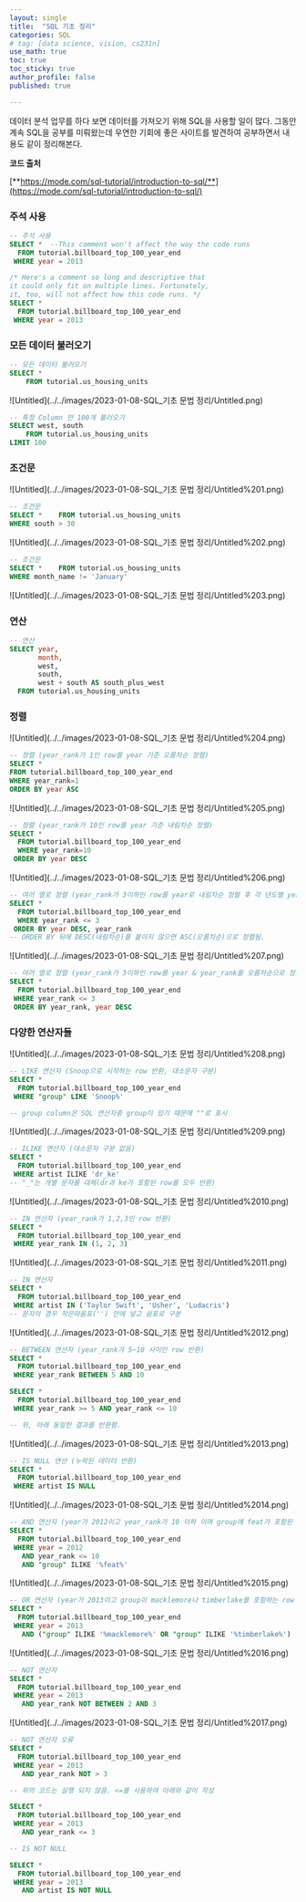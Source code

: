 ```yaml
---
layout: single
title:  "SQL 기초 정리"
categories: SQL
# tag: [data science, vision, cs231n]
use_math: true
toc: true
toc_sticky: true
author_profile: false
published: true

---
```


데이터 분석 업무를 하다 보면 데이터를 가져오기 위해 SQL을 사용할 일이 많다. 
그동안 계속 SQL을 공부를 미뤄왔는데 우연한 기회에 좋은 사이트를 발견하여 공부하면서 내용도 같이 정리해본다.

**코드 출처**

[**https://mode.com/sql-tutorial/introduction-to-sql/**](https://mode.com/sql-tutorial/introduction-to-sql/)


### 주석 사용
```sql
-- 주석 사용
SELECT *  --This comment won't affect the way the code runs
  FROM tutorial.billboard_top_100_year_end
 WHERE year = 2013

/* Here's a comment so long and descriptive that
it could only fit on multiple lines. Fortunately,
it, too, will not affect how this code runs. */
SELECT *
  FROM tutorial.billboard_top_100_year_end
 WHERE year = 2013
```

### 모든 데이터 불러오기
```sql
-- 모든 데이터 불러오기
SELECT *
	FROM tutorial.us_housing_units
```

![Untitled](../../images/2023-01-08-SQL_기초 문법 정리/Untitled.png)

```sql
-- 특정 Column 만 100개 불러오기
SELECT west, south
	FROM tutorial.us_housing_units
LIMIT 100
```

### 조건문
![Untitled](../../images/2023-01-08-SQL_기초 문법 정리/Untitled%201.png)

```sql
-- 조건문
SELECT *	FROM tutorial.us_housing_units
WHERE south > 30
```

![Untitled](../../images/2023-01-08-SQL_기초 문법 정리/Untitled%202.png)

```sql
-- 조건문
SELECT *	FROM tutorial.us_housing_units
WHERE month_name != 'January'
```

![Untitled](../../images/2023-01-08-SQL_기초 문법 정리/Untitled%203.png)


### 연산
```sql
-- 연산
SELECT year,
       month,
       west,
       south,
       west + south AS south_plus_west
  FROM tutorial.us_housing_units
```

### 정렬
![Untitled](../../images/2023-01-08-SQL_기초 문법 정리/Untitled%204.png)

```sql
-- 정렬 (year_rank가 1인 row를 year 기준 오름차순 정렬)
SELECT *  
FROM tutorial.billboard_top_100_year_end
WHERE year_rank=1
ORDER BY year ASC
```

![Untitled](../../images/2023-01-08-SQL_기초 문법 정리/Untitled%205.png)

```sql
-- 정렬 (year_rank가 10인 row를 year 기준 내림차순 정렬)
SELECT *
  FROM tutorial.billboard_top_100_year_end
  WHERE year_rank=10
 ORDER BY year DESC
```

![Untitled](../../images/2023-01-08-SQL_기초 문법 정리/Untitled%206.png)

```sql
-- 여러 열로 정렬 (year_rank가 3이하인 row를 year로 내림차순 정렬 후 각 년도별 year_rank를 오름차순으로 정렬)
SELECT *
  FROM tutorial.billboard_top_100_year_end
  WHERE year_rank <= 3
 ORDER BY year DESC, year_rank
-- ORDER BY 뒤에 DESC(내림차순)를 붙이지 않으면 ASC(오름차순)으로 정렬됨.
```

![Untitled](../../images/2023-01-08-SQL_기초 문법 정리/Untitled%207.png)

```sql
-- 여러 열로 정렬 (year_rank가 3이하인 row를 year & year_rank를 오름차순으로 정렬)
SELECT *
  FROM tutorial.billboard_top_100_year_end
 WHERE year_rank <= 3
 ORDER BY year_rank, year DESC
```

### 다양한 연산자들

![Untitled](../../images/2023-01-08-SQL_기초 문법 정리/Untitled%208.png)

```sql
-- LIKE 연산자 (Snoop으로 시작하는 row 반환, 대소문자 구분)
SELECT *
  FROM tutorial.billboard_top_100_year_end
 WHERE "group" LIKE 'Snoop%'

-- group column은 SQL 연산자중 group이 있기 때문에 ""로 표시
```

![Untitled](../../images/2023-01-08-SQL_기초 문법 정리/Untitled%209.png)

```sql
-- ILIKE 연산자 (대소문자 구분 없음)
SELECT *
  FROM tutorial.billboard_top_100_year_end
 WHERE artist ILIKE 'dr_ke'
-- "_"는 개별 문자를 대체(dr과 ke가 포함된 row를 모두 반환)
```

![Untitled](../../images/2023-01-08-SQL_기초 문법 정리/Untitled%2010.png)

```sql
-- IN 연산자 (year_rank가 1,2,3인 row 반환)
SELECT *
  FROM tutorial.billboard_top_100_year_end
 WHERE year_rank IN (1, 2, 3)
```

![Untitled](../../images/2023-01-08-SQL_기초 문법 정리/Untitled%2011.png)

```sql
-- IN 연산자
SELECT *
  FROM tutorial.billboard_top_100_year_end
 WHERE artist IN ('Taylor Swift', 'Usher', 'Ludacris')
-- 문자의 경우 작은따옴표('') 안에 넣고 쉼표로 구분
```

![Untitled](../../images/2023-01-08-SQL_기초 문법 정리/Untitled%2012.png)

```sql
-- BETWEEN 연산자 (year_rank가 5~10 사이인 row 반환) 
SELECT *
  FROM tutorial.billboard_top_100_year_end
 WHERE year_rank BETWEEN 5 AND 10

SELECT *
  FROM tutorial.billboard_top_100_year_end
 WHERE year_rank >= 5 AND year_rank <= 10

-- 위, 아래 동일한 결과를 반환함.
```

![Untitled](../../images/2023-01-08-SQL_기초 문법 정리/Untitled%2013.png)

```sql
-- IS NULL 연산 (누락된 데이터 반환)
SELECT *
  FROM tutorial.billboard_top_100_year_end
 WHERE artist IS NULL
```

![Untitled](../../images/2023-01-08-SQL_기초 문법 정리/Untitled%2014.png)

```sql
-- AND 연산자 (year가 2012이고 year_rank가 10 이하 이며 group에 feat가 포함된 row 반환)
SELECT *
  FROM tutorial.billboard_top_100_year_end
 WHERE year = 2012
   AND year_rank <= 10
   AND "group" ILIKE '%feat%'
```

![Untitled](../../images/2023-01-08-SQL_기초 문법 정리/Untitled%2015.png)

```sql
-- OR 연산자 (year가 2013이고 group이 macklemore나 timberlake를 포함하는 row 반환) 
SELECT *
  FROM tutorial.billboard_top_100_year_end
 WHERE year = 2013
   AND ("group" ILIKE '%macklemore%' OR "group" ILIKE '%timberlake%')
```

![Untitled](../../images/2023-01-08-SQL_기초 문법 정리/Untitled%2016.png)

```sql
-- NOT 연산자
SELECT *
  FROM tutorial.billboard_top_100_year_end
 WHERE year = 2013
   AND year_rank NOT BETWEEN 2 AND 3
```

![Untitled](../../images/2023-01-08-SQL_기초 문법 정리/Untitled%2017.png)

```sql
-- NOT 연산자 오류
SELECT *
  FROM tutorial.billboard_top_100_year_end
 WHERE year = 2013
   AND year_rank NOT > 3

-- 위의 코드는 실행 되지 않음. <=를 사용하여 아래와 같이 작성

SELECT *
  FROM tutorial.billboard_top_100_year_end
 WHERE year = 2013
   AND year_rank <= 3
```

```sql
-- IS NOT NULL

SELECT *
  FROM tutorial.billboard_top_100_year_end
 WHERE year = 2013
   AND artist IS NOT NULL
```